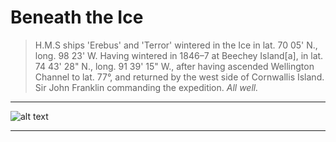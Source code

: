 # Beneath the Ice
> H.M.S ships 'Erebus' and 'Terror' wintered in the Ice in lat. 70 05' N., long. 98 23' W. Having wintered in 1846–7 at Beechey Island[a], in lat. 74 43' 28" N., long. 91 39' 15" W.,
> after having ascended Wellington Channel to lat. 77°, and returned by the west side of Cornwallis Island. Sir John Franklin commanding the expedition. _All well._
___
![alt text](https://cdn.britannica.com/15/220915-050-DD0BCE4C/Erebus-Terror-ships-trapped-ice-Sir-John-Franklin-arctic-expedition.jpg "Cover Image")
___
